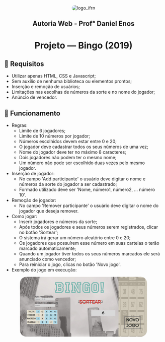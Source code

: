 <div align="center">
  <img src="https://portal.ifrn.edu.br/media/images/10722_O_Diretor_do_IFRN_Campus_Caico_convida_a.width-500.jpg" alt="logo_ifrn" width="250" height="auto" style="border-radius:20px;" />
  <h2>
    Autoria Web - Prof° Daniel Enos
  </h2>
  <h1>
    Projeto — Bingo (2019)
  </h1> 
</div>

## :pencil: Requisitos
- Utilizar apenas HTML, CSS e Javascript;
- Sem auxílio de nenhuma biblioteca ou elementos prontos;
- Inserção e remoção de usuários;
- Limitações nas escolhas de números da sorte e no nome do jogador;
- Anúncio de vencedor.

## :hammer: Funcionamento
- Regras:
  - Limite de 6 jogadores;
  - Limite de 10 números por jogador;
  - Números escolhidos devem estar entre 0 e 20;
  - O jogador deve cadastrar todos os seus números de uma vez;
  - Nome do jogador deve ter no máximo 8 caracteres;
  - Dois jogadores não podem ter o mesmo nome;
  - Um número não pode ser escolhido duas vezes pelo mesmo jogador.
- Inserção de jogador:
  - No campo 'Add participante' o usuário deve digitar o nome e números da sorte do jogador a ser cadastrado;
  - Formado utilizado deve ser 'Nome, número1, número2, ... número 10'.
- Remoção de jogador:
  - No campo 'Remover participante' o usuário deve digitar o nome do jogador que deseja remover.
- Como jogar:
  - Inserir jogadores e números da sorte;
  - Após todos os jogadores e seus números serem registrados, clicar no botão 'Sortear';
  - O sistema irá gerar um número aleatório entre 0 e 20;
  - Os jogadores que possuírem esse número em suas cartelas o terão marcado automaticamente;
  - Quando um jogador tiver todos os seus números marcados ele será anunciado como vencedor;
  - Para reiniciar o jogo, clicas no botão 'Novo jogo'.
- Exemplo do jogo em execução:
<div align="center">
  <img src="https://github.com/isabelleqga/Bingo/blob/main/img/exemplo.JPG?raw=true" alt="exemplo" width="80%" height="auto" style="border-radius:20px;" />
</div>
